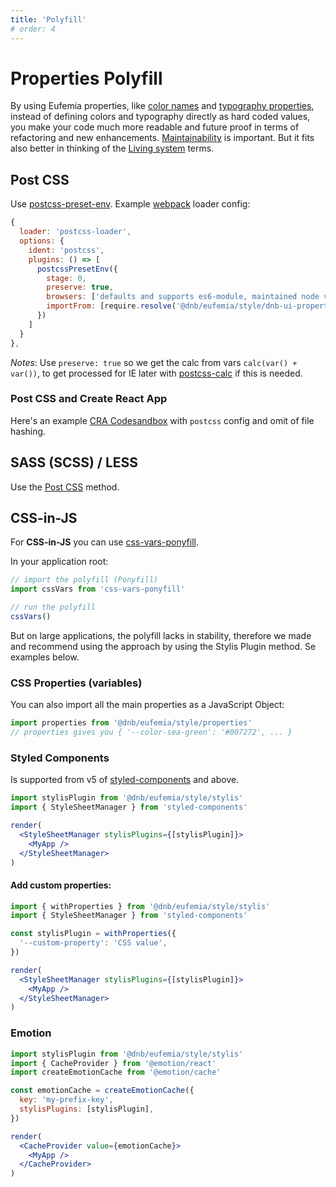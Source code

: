 ```yaml
---
title: 'Polyfill'
# order: 4
---
```


# Properties Polyfill

By using Eufemia properties, like [color names](/uilib/usage/customisation/colors) and [typography properties](/uilib/typography), instead of defining colors and typography directly as hard coded values, you make your code much more readable and future proof in terms of refactoring and new enhancements. [Maintainability](/uilib/getting-started/maintainability) is important. But it fits also better in thinking of the [Living system](/uilib/getting-started/living-system) terms.

## Post CSS

Use [postcss-preset-env](https://github.com/csstools/postcss-preset-env). Example [webpack](https://webpack.js.org) loader config:

```js
{
  loader: 'postcss-loader',
  options: {
    ident: 'postcss',
    plugins: () => [
      postcssPresetEnv({
        stage: 0,
        preserve: true,
        browsers: ['defaults and supports es6-module, maintained node versions'],
        importFrom: [require.resolve('@dnb/eufemia/style/dnb-ui-properties.css')]
      })
    ]
  }
},
```

_Notes_: Use `preserve: true` so we get the calc from vars `calc(var() + var())`, to get processed for IE later with [postcss-calc](https://github.com/postcss/postcss-calc) if this is needed.

### Post CSS and Create React App

Here's an example [CRA Codesandbox](https://codesandbox.io/s/eufemia-scss-polyfill-knfpz?file=/config-overrides.js) with `postcss` config and omit of file hashing.

## SASS (SCSS) / LESS

Use the [Post CSS](/uilib/usage/customisation/styling/polyfill#post-css) method.

## CSS-in-JS

For **CSS-in-JS** you can use [css-vars-ponyfill](https://github.com/jhildenbiddle/css-vars-ponyfill).

In your application root:

```js
// import the polyfill (Ponyfill)
import cssVars from 'css-vars-ponyfill'

// run the polyfill
cssVars()
```

But on large applications, the polyfill lacks in stability, therefore we made and recommend using the approach by using the Stylis Plugin method. Se examples below.

### CSS Properties (variables)

You can also import all the main properties as a JavaScript Object:

```js
import properties from '@dnb/eufemia/style/properties'
// properties gives you { '--color-sea-green': '#007272', ... }
```

### Styled Components

Is supported from v5 of [styled-components](https://www.styled-components.com) and above.

```jsx
import stylisPlugin from '@dnb/eufemia/style/stylis'
import { StyleSheetManager } from 'styled-components'

render(
  <StyleSheetManager stylisPlugins={[stylisPlugin]}>
    <MyApp />
  </StyleSheetManager>
)
```

#### Add custom properties:

```jsx
import { withProperties } from '@dnb/eufemia/style/stylis'
import { StyleSheetManager } from 'styled-components'

const stylisPlugin = withProperties({
  '--custom-property': 'CSS value',
})

render(
  <StyleSheetManager stylisPlugins={[stylisPlugin]}>
    <MyApp />
  </StyleSheetManager>
)
```

### Emotion

```jsx
import stylisPlugin from '@dnb/eufemia/style/stylis'
import { CacheProvider } from '@emotion/react'
import createEmotionCache from '@emotion/cache'

const emotionCache = createEmotionCache({
  key: 'my-prefix-key',
  stylisPlugins: [stylisPlugin],
})

render(
  <CacheProvider value={emotionCache}>
    <MyApp />
  </CacheProvider>
)
```
